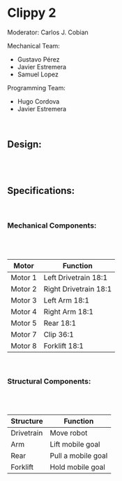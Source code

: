 # Clippy 2

Moderator: Carlos J. Cobian

Mechanical Team:
* Gustavo Pérez
* Javier Estremera
* Samuel Lopez

Programming Team:
* Hugo Cordova
* Javier Estremera

<br>

## Design:

<!-- <img    src="../../images/Clippy.jpg" -->
<!--         title="Clippy" -->
<!--         width="60%" -->
<!--         height="60%"   /> -->

<br>

<!-- Leaving this here for Javi to explain how Clippy works since he knows about it better than I do -->

<br>

## Specifications:

<br>

### Mechanical Components:

<br>
<!-- Describe the motors, gear ratios, and gear cartridges -->
<br>

| Motor | Function |
|-------|-------------|
| Motor 1 | Left Drivetrain 18:1 |
| Motor 2 | Right Drivetrain 18:1 |
| Motor 3 | Left Arm 18:1 |
| Motor 4 | Right Arm 18:1 |
| Motor 5 | Rear 18:1 |
| Motor 7 | Clip 36:1 |
| Motor 8 | Forklift 18:1 |
<br>

### Structural Components:

<br>
<!-- Describe the different apparatuses, parts, function -->
<br>

| Structure | Function |
|-------|-------------|
| Drivetrain | Move robot |
| Arm | Lift mobile goal |
| Rear | Pull a mobile goal |
| Forklift | Hold mobile goal |

<br>